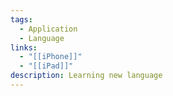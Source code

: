 ```yaml
---
tags:
  - Application
  - Language
links:
  - "[[iPhone]]"
  - "[[iPad]]"
description: Learning new language
---
```


